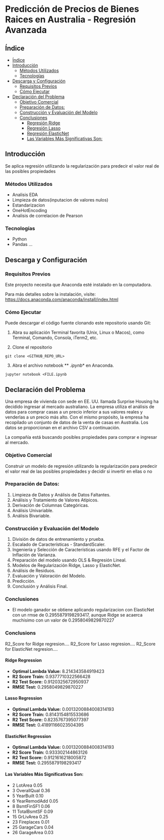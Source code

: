 # Predicción de Precios de Bienes Raices en Australia - Regresión Avanzada

## Índice

- [Índice](#índice)
- [Introducción](#introducción)
  - [Métodos Utilizados](#métodos-utilizados)
  - [Tecnologías](#tecnologías)
- [Descarga y Configuración](#descarga-y-configuración)
  - [Requisitos Previos](#requisitos-previos)
  - [Cómo Ejecutar](#cómo-ejecutar)
- [Declaración del Problema](#declaración-del-problema)
  - [Objetivo Comercial](#objetivo-comercial)
  - [Preparación de Datos:](#preparación-de-datos)
  - [Construcción y Evaluación del Modelo](#construcción-y-evaluación-del-modelo)
  - [Conclusiones](#conclusiones)
    - [Regresión Ridge](#regresión-ridge)
    - [Regresión Lasso](#regresión-lasso)
    - [Regresión ElasticNet](#regresión-lasso)
    - [Las Variables Más Significativas Son:](#las-variables-más-significativas-son)

## Introducción

Se aplica regresión utilizando la regularización para predecir el valor real de las posibles propiedades

### Métodos Utilizados
* Analisis EDA
* Limpieza de datos(inputacion de valores nulos)
* Estandarizacion
* OneHotEncoding
* Analisis de correlacion de Pearson

### Tecnologías
* Python
* Pandas
...

## Descarga y Configuración
### Requisitos Previos

Este proyecto necesita que Anaconda esté instalado en la computadora.

Para más detalles sobre la instalación, visite: https://docs.anaconda.com/anaconda/install/index.html

### Cómo Ejecutar

Puede descargar el código fuente clonando este repositorio usando Git:

1. Abra su aplicación Terminal favorita (Unix, Linux o Macos), como Terminal, Comando, Consola, iTerm2, etc.

2. Clone el repositorio

```
git clone <GITHUB_REPO_URL>
```

3. Abra el archivo notebook ** *.ipynb** en Anaconda.

```
jupyter notebook <FILE.ipynb
```


## Declaración del Problema

Una empresa de vivienda con sede en EE. UU. llamada Surprise Housing ha decidido ingresar al mercado australiano. La empresa utiliza el análisis de datos para comprar casas a un precio inferior a sus valores reales y venderlas a un precio más alto. Con el mismo propósito, la empresa ha recopilado un conjunto de datos de la venta de casas en Australia. Los datos se proporcionan en el archivo CSV a continuación.

La compañía está buscando posibles propiedades para comprar e ingresar al mercado.

### Objetivo Comercial

Construir un modelo de regresión utilizando la regularización para predecir el valor real de las posibles propiedades y decidir si invertir en ellas o no


### Preparación de Datos:

1. Limpieza de Datos y Análisis de Datos Faltantes.
2. Análisis y Tratamiento de Valores Atípicos.
3. Derivación de Columnas Categóricas.
4. Análisis Univariable.
5. Análisis Bivariable.


### Construcción y Evaluación del Modelo

1. División de datos de entrenamiento y prueba.
2. Escalado de Características - StandardScaler.
3. Ingeniería y Selección de Características usando RFE y el Factor de Inflación de Varianza.
4. Preparación del modelo usando OLS & Regresión Lineal.
5. Modelos de Regularización Ridge, Lasso y ElasticNet.
6. Análisis de Residuos.
7. Evaluación y Valoración del Modelo.
8. Predicción.
9. Conclusión y Análisis Final.

### Conclusiones
* El modelo ganador se obtiene aplicando regularizacion con ElasticNet con un rmse de 0.2955879198293417, aunque Ridge se acaerca muchisimo con un valor de 0.2958049829870227

### Conclusions

R2_Score for Ridge regresion.... 
R2_Score for Lasso regresion.... 
R2_Score for ElasticNet regresion.... 

#### Ridge Regression
* **Optimal Lambda Value:** 8.214343584919423
* **R2 Score Train:** 0.9377710322566428
* **R2 Test Score:**  0.9120325672950937
* **RMSE Test:**      0.2958049829870227

#### Lasso Regression
* **Optimal Lambda Value:** 0.0013200884008314193
* **R2 Score Train:**  0.8143154815533686
* **R2 Test Score:**   0.8235767395077397
* **RMSE Test:**       0.41891166023504395

#### ElasticNet Regression
* **Optimal Lambda Value:** 0.0013200884008314193
* **R2 Score Train:**  0.933302144863126
* **R2 Test Score:**   0.9121616218005872
* **RMSE Test:**       0.2955879198293417

#### Las Variables Más Significativas Son:
* 2 LotArea	0.05
* 3	OverallQual	0.36
* 5	YearBuilt	0.10
* 6	YearRemodAdd	0.05
* 8	BsmtFinSF1	0.06
* 11	TotalBsmtSF	0.09
* 15	GrLivArea	0.25
* 23	Fireplaces	0.01
* 25	GarageCars	0.04
* 26	GarageArea	0.03
